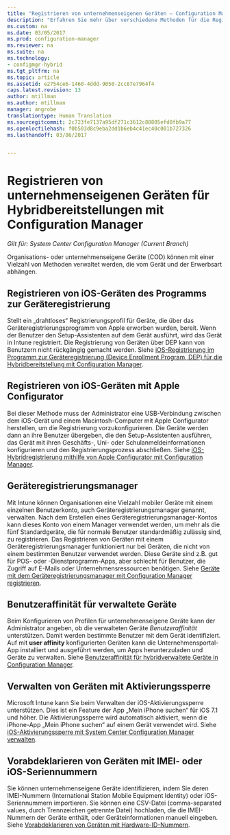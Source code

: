 ```yaml
---
title: "Registrieren von unternehmenseigenen Geräten – Configuration Manager | Microsoft-Dokumentation"
description: "Erfahren Sie mehr über verschiedene Methoden für die Registrierung unternehmenseigener Geräte für Hybridbereitstellungen mit Configuration Manager."
ms.custom: na
ms.date: 03/05/2017
ms.prod: configuration-manager
ms.reviewer: na
ms.suite: na
ms.technology:
- configmgr-hybrid
ms.tgt_pltfrm: na
ms.topic: article
ms.assetid: e2754ce6-1460-4ddd-9050-2cc87e7964f4
caps.latest.revision: 13
author: mtillman
ms.author: mtillman
manager: angrobe
translationtype: Human Translation
ms.sourcegitcommit: 2c723fe7137a95df271c3612c88805efd8fb9a77
ms.openlocfilehash: f0b503d8c9eba2dd1b6eb4c41ec40c001b727326
ms.lasthandoff: 03/06/2017


---
```

# <a name="enroll-company-owned-devices-for-hybrid-deployments-with-configuration-manager"></a>Registrieren von unternehmenseigenen Geräten für Hybridbereitstellungen mit Configuration Manager

*Gilt für: System Center Configuration Manager (Current Branch)*

Organisations- oder unternehmenseigene Geräte (COD) können mit einer Vielzahl von Methoden verwaltet werden, die vom Gerät und der Erwerbsart abhängen.  

## <a name="enroll-device-enrollment-program-ios-devices"></a>Registrieren von iOS-Geräten des Programms zur Geräteregistrierung  
 Stellt ein „drahtloses“ Registrierungsprofil für Geräte, die über das Geräteregistrierungsprogramm von Apple erworben wurden, bereit. Wenn der Benutzer den Setup-Assistenten auf dem Gerät ausführt, wird das Gerät in Intune registriert.  Die Registrierung von Geräten über DEP kann von Benutzern nicht rückgängig gemacht werden. Siehe [iOS-Registrierung im Programm zur Geräteregistrierung (Device Enrollment Program, DEP) für die Hybridbereitstellung mit Configuration Manager](../../mdm/deploy-use/ios-device-enrollment-program-for-hybrid.md).  

## <a name="enroll-ios-devices-with-apple-configurator"></a>Registrieren von iOS-Geräten mit Apple Configurator  
 Bei dieser Methode muss der Administrator eine USB-Verbindung zwischen dem iOS-Gerät und einem Macintosh-Computer mit Apple Configurator herstellen, um die Registrierung vorzukonfigurieren. Die Geräte werden dann an ihre Benutzer übergeben, die den Setup-Assistenten ausführen, das Gerät mit ihren Geschäfts-, Uni- oder Schulanmeldeinformationen konfigurieren und den Registrierungsprozess abschließen. Siehe [iOS-Hybridregistrierung mithilfe von Apple Configurator mit Configuration Manager](../../mdm/deploy-use/ios-hybrid-enrollment-using-apple-configurator.md).  

## <a name="device-enrollment-manager"></a>Geräteregistrierungsmanager  
 Mit Intune können Organisationen eine Vielzahl mobiler Geräte mit einem einzelnen Benutzerkonto, auch Geräteregistrierungsmanager genannt, verwalten. Nach dem Erstellen eines Geräteregistrierungsmanager-Kontos kann dieses Konto von einem Manager verwendet werden, um mehr als die fünf Standardgeräte, die für normale Benutzer standardmäßig zulässig sind, zu registrieren. Das Registrieren von Geräten mit einem Geräteregistrierungsmanager funktioniert nur bei Geräten, die nicht von einem bestimmten Benutzer verwendet werden. Diese Geräte sind z.B. gut für POS- oder -Dienstprogramm-Apps, aber schlecht für Benutzer, die Zugriff auf E-Mails oder Unternehmensressourcen benötigen. Siehe [Geräte mit dem Geräteregistrierungsmanager mit Configuration Manager registrieren](../../mdm/deploy-use/enroll-devices-with-device-enrollment-manager.md).  

## <a name="user-affinity-for-managed-devices"></a>Benutzeraffinität für verwaltete Geräte  
 Beim Konfigurieren von Profilen für unternehmenseigene Geräte kann der Administrator angeben, ob die verwalteten Geräte *Benutzeraffinität* unterstützen. Damit werden bestimmte Benutzer mit dem Gerät identifiziert. Auf mit **user affinity** konfigurierten Geräten kann die Unternehmensportal-App installiert und ausgeführt werden, um Apps herunterzuladen und Geräte zu verwalten. Siehe [Benutzeraffinität für hybridverwaltete Geräte in Configuration Manager](../../mdm/deploy-use/user-affinity-for-hybrid-managed-devices.md).  

## <a name="manage-devices-with-activation-lock"></a>Verwalten von Geräten mit Aktivierungssperre  
 Microsoft Intune kann Sie beim Verwalten der iOS-Aktivierungssperre unterstützen. Dies ist ein Feature der App „Mein iPhone suchen“ für iOS 7.1 und höher. Die Aktivierungssperre wird automatisch aktiviert, wenn die iPhone-App „Mein iPhone suchen“ auf einem Gerät verwendet wird. Siehe [iOS-Aktivierungssperre mit System Center Configuration Manager verwalten](../../mdm/deploy-use/manage-ios-activation-lock.md).

 ## <a name="predeclare-devices-with-imei-or-ios-serial-numbers"></a>Vorabdeklarieren von Geräten mit IMEI- oder iOS-Seriennummern

Sie können unternehmenseigene Geräte identifizieren, indem Sie deren IMEI-Nummern (International Station Mobile Equipment Identity) oder iOS-Seriennummern importieren. Sie können eine CSV-Datei (comma-separated values, durch Trennzeichen getrennte Datei) hochladen, die die IMEI-Nummern der Geräte enthält, oder Geräteinformationen manuell eingeben.  Siehe [Vorabdeklarieren von Geräten mit Hardware-ID-Nummern](../../mdm/deploy-use/predeclare-devices-with-hardware-id.md).

